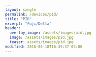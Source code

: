 ```yaml
---
layout: single
permalink: /devices/pid/
title: "PID"
excerpt: "Fuji/Delta"
header:
  overlay_image: /assets/images/pid.jpg
  image: /assets/images/pid.jpg
  teaser: assets/images/pid.jpg
modified: 2016-04-18T16:39:37-04:00
---
```


